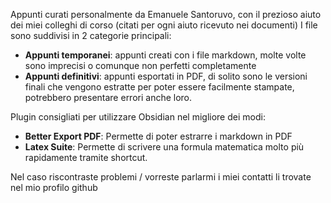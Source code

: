 Appunti curati personalmente da Emanuele Santoruvo, con il prezioso aiuto dei miei colleghi di corso (citati per ogni aiuto ricevuto nei documenti)
I file sono suddivisi in 2 categorie principali:
- **Appunti temporanei**: appunti creati con i file markdown, molte volte sono imprecisi o comunque non perfetti completamente 
- **Appunti definitivi**: appunti esportati in PDF, di solito sono le versioni finali che vengono estratte per poter essere facilmente stampate, potrebbero presentare errori anche loro.

Plugin consigliati per utilizzare Obsidian nel migliore dei modi:
- **Better Export PDF**: Permette di poter estrarre i markdown in PDF
- **Latex Suite**: Permette di scrivere una formula matematica molto più rapidamente tramite shortcut.

Nel caso riscontraste problemi / vorreste parlarmi i miei contatti li trovate nel mio profilo github
